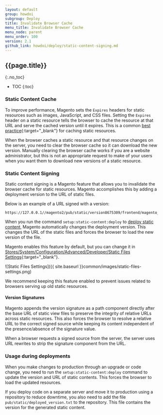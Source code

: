 ```yaml
---
layout: default
group: howdoi
subgroup: Deploy
title: Invalidate Browser Cache
menu_title: Invalidate Browser Cache
menu_node: parent
menu_order: 100
version: 2.1
github_link: howdoi/deploy/static-content-signing.md
---
```


## {{page.title}}
{:.no_toc}

* TOC
{:toc}

### Static Content Cache

To improve performance, Magento sets the `Expires` headers for static resources such as images, JavaScript, and CSS files.
Setting the `Expires` header on a static resource tells the browser to cache the resource at that URL and serve the cached version until it expires.
This is a common [best practice](https://developer.yahoo.com/performance/rules.html#expires=){:target="_blank"} for caching static resources.

When the browser caches a static resource and that resource changes on the server, you need to clear the browser cache so it can download the new version.
Manually clearing the browser cache works if you are a website administrator, but this is not an appropriate request to make of your users when you want them to download new versions of a static resource.

### Static Content Signing

Static content signing is a Magento feature that allows you to invalidate the browser cache for static resources.
Magento accomplishes this by adding a deployment version to the URL of static files.

Below is an example of a URL signed with a version:

~~~
https://127.0.0.1//magento2/pub/static/version8675309/frontend/magento_plushe/en_US/Magento_Theme/favicon.ico
~~~

When you run the command `setup:static-content:deploy` to [deploy static content]({{page.baseurl}}config-guide/cli/config-cli-subcommands-static-view.html), Magento automatically changes the deployment version.
This changes the URL of the static files and forces the browser to load the new version of the file.

Magento enables this feature by default, but you can change it in [Stores/System/Configuration/Advanced/Developer/Static Files Settings](http://docs.magento.com/m2/ee/user_guide/system/static-file-signature.html){:target="_blank"}.

![Static Files Settings]({{ site.baseurl }}common/images/static-files-settings.png)

We recommend keeping this feature enabled to prevent issues related to browsers serving up old static resources.

#### Version Signatures

Magento appends the version signature as a path component directly after the base URL of static view files to preserve the integrity of relative URLs across static resources.
This also forces the browser to resolve a relative URL to the correct signed source while keeping its content independent of the presence/absence of the signature value.

When a browser requests a signed source from the server, the server uses URL rewrites to strip the signature component from the URL.

### Usage during deployments

When you make changes to production through an upgrade or code change, you need to run the `setup:static-content:deploy` command to update the version and URL of static contents.
This forces the browser to load the updated resources.

If you deploy code on a separate server and move it to production using a repository to reduce downtime, you also need to add the file `pub/static/deployed_version.txt` to the repository.
This file contains the version for the generated static content.

